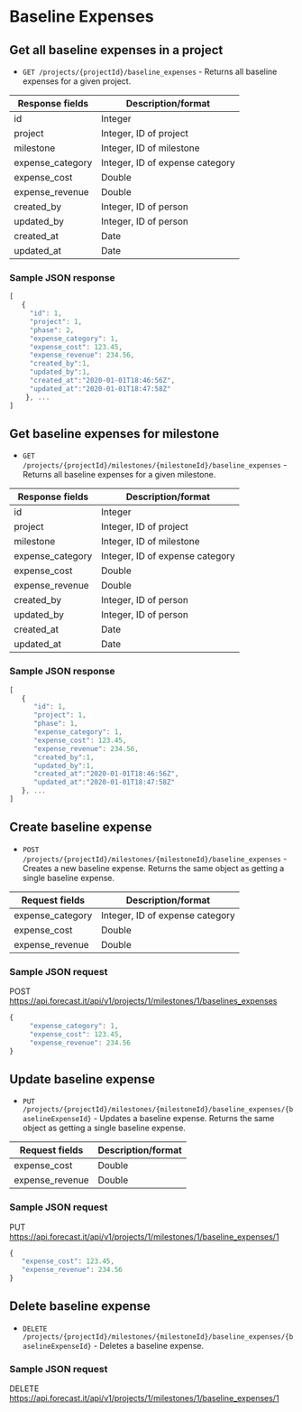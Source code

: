 # Baseline Expenses

## Get all baseline expenses in a project

- `GET /projects/{projectId}/baseline_expenses` - Returns all baseline expenses for a given project.

| Response fields         | Description/format                         |
| ----------------------- | ------------------------------------------ |
| id                      | Integer                                    |
| project                 | Integer, ID of project                     |
| milestone               | Integer, ID of milestone                   |
| expense_category        | Integer, ID of expense category            |
| expense_cost            | Double                                     |
| expense_revenue         | Double                                     |
| created_by              | Integer, ID of person                      |
| updated_by              | Integer, ID of person                      |
| created_at              | Date                                       |
| updated_at              | Date                                       |

### Sample JSON response

```javascript
[
   {
     "id": 1,
     "project": 1,
     "phase": 2,
     "expense_category": 1,
     "expense_cost": 123.45,
     "expense_revenue": 234.56,
     "created_by":1,
     "updated_by":1,
     "created_at":"2020-01-01T18:46:56Z",
     "updated_at":"2020-01-01T18:47:58Z"
    }, ...
]
```

## Get baseline expenses for milestone

- `GET /projects/{projectId}/milestones/{milestoneId}/baseline_expenses` - Returns all baseline expenses for a given milestone.

| Response fields         | Description/format                         |
| ----------------------- | ------------------------------------------ |
| id                      | Integer                                    |
| project                 | Integer, ID of project                     |
| milestone               | Integer, ID of milestone                   |
| expense_category        | Integer, ID of expense category            |
| expense_cost            | Double                                     |
| expense_revenue         | Double                                     |
| created_by              | Integer, ID of person                      |
| updated_by              | Integer, ID of person                      |
| created_at              | Date                                       |
| updated_at              | Date                                       |

### Sample JSON response

```javascript
[
   {
      "id": 1,
      "project": 1,
      "phase": 1,
      "expense_category": 1,
      "expense_cost": 123.45,
      "expense_revenue": 234.56,
      "created_by":1,
      "updated_by":1,
      "created_at":"2020-01-01T18:46:56Z",
      "updated_at":"2020-01-01T18:47:58Z"
   }, ...
]
```

## Create baseline expense

-  `POST /projects/{projectId}/milestones/{milestoneId}/baseline_expenses` - Creates a new baseline expense. Returns the same object as getting a single baseline expense.

| Request fields          | Description/format                         |
| ----------------------- | ------------------------------------------ |
| expense_category        | Integer, ID of expense category            |
| expense_cost            | Double                                     |
| expense_revenue         | Double                                     |

### Sample JSON request

POST https://api.forecast.it/api/v1/projects/1/milestones/1/baselines_expenses

```javascript
{
     "expense_category": 1,
     "expense_cost": 123.45,
     "expense_revenue": 234.56
}
```

## Update baseline expense

-  `PUT /projects/{projectId}/milestones/{milestoneId}/baseline_expenses/{baselineExpenseId}` - Updates a baseline expense. Returns the same object as getting a single baseline expense.

| Request fields   | Description/format                         |
| ---------------- | ------------------------------------------ |
| expense_cost     | Double                                     |
| expense_revenue  | Double                                     |

### Sample JSON request

PUT https://api.forecast.it/api/v1/projects/1/milestones/1/baseline_expenses/1

```javascript
{
   "expense_cost": 123.45,
   "expense_revenue": 234.56
}
```

## Delete baseline expense

-  `DELETE /projects/{projectId}/milestones/{milestoneId}/baseline_expenses/{baselineExpenseId}` - Deletes a baseline expense.

### Sample JSON request

DELETE https://api.forecast.it/api/v1/projects/1/milestones/1/baseline_expenses/1